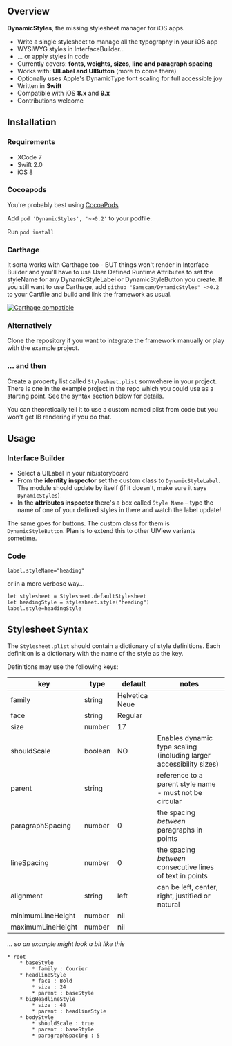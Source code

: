 ## Overview
**DynamicStyles**, the missing stylesheet manager for iOS apps.

* Write a single stylesheet to manage all the typography in your iOS app
* WYSIWYG styles in InterfaceBuilder...
* ... or apply styles in code
* Currently covers: **fonts, weights, sizes, line and paragraph spacing**
* Works with: **UILabel and UIButton** (more to come there)
* Optionally uses Apple's DynamicType font scaling for full accessible joy
* Written in **Swift**
* Compatible with iOS **8.x** and **9.x**
* Contributions welcome

## Installation

### Requirements

* XCode 7
* Swift 2.0
* iOS 8

### Cocoapods

You're probably best using [CocoaPods](http://cocoapods.org)

Add `pod 'DynamicStyles', '~>0.2'` to your podfile.

Run `pod install`

### Carthage

It sorta works with Carthage too - BUT things won't render in Interface Builder and you'll have to use User Defined Runtime Attributes to set the styleName for any DynamicStyleLabel or DynamicStyleButton you create. If you still want to use Carthage, add `github "Samscam/DynamicStyles" ~>0.2` to your Cartfile and build and link the framework as usual.

[![Carthage compatible](https://img.shields.io/badge/Carthage-compatible-4BC51D.svg?style=flat)](https://github.com/Carthage/Carthage)


### Alternatively

Clone the repository if you want to integrate the framework manually or play with the example project.

### ... and then

Create a property list called `Stylesheet.plist` somwehere in your project. There is one in the example project in the repo which you could use as a starting point. See the syntax section below for details.

You can theoretically tell it to use a custom named plist from code but you won't get IB rendering if you do that.

## Usage

### Interface Builder

* Select a UILabel in your nib/storyboard
* From the **identity inspector** set the custom class to `DynamicStyleLabel`. The module should update by itself (if it doesn't, make sure it says `DynamicStyles`)
* In the **attributes inspector** there's a box called `Style Name` – type the name of one of your defined styles in there and watch the label update!

The same goes for buttons. The custom class for them is `DynamicStyleButton`. Plan is to extend this to other UIView variants sometime.

### Code

	label.styleName="heading"

or in a more verbose way...

	let stylesheet = Stylesheet.defaultStylesheet
	let headingStyle = stylesheet.style("heading")
	label.style=headingStyle
	

## Stylesheet Syntax

The `Stylesheet.plist` should contain a dictionary of style definitions. Each definition is a dictionary with the name of the style as the key.

Definitions may use the following keys:

key | type | default | notes
--- | ---- | ------- | -----
family | string | Helvetica Neue
face | string | Regular
size | number | 17
shouldScale | boolean | NO | Enables dynamic type scaling (including larger accessibility sizes)
parent | string | | reference to a parent style name - must not be circular
paragraphSpacing | number | 0 | the spacing _between_ paragraphs in points
lineSpacing | number | 0 | the spacing _between_ consecutive lines of text in points
alignment | string | left | can be left, center, right, justified or natural
minimumLineHeight | number | nil
maximumLineHeight | number | nil


_... so an example might look a bit like this_

	* root
		* baseStyle
			* family : Courier
		* headlineStyle
			* face : Bold
			* size : 24
			* parent : baseStyle
		* bigHeadlineStyle
			* size : 48
			* parent : headlineStyle
		* bodyStyle
			* shouldScale : true
			* parent : baseStyle
			* paragraphSpacing : 5

